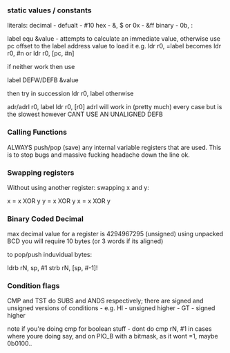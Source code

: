 ### static values / constants

literals:
decimal - defualt - #10
hex - &, $ or 0x - &ff
binary - 0b, :

label equ &value - attempts to calculate an immediate value, otherwise use pc offset to the label address value to load it
e.g.  ldr r0, =label
becomes
ldr r0, #n
or
ldr r0, [pc, #n]

if neither work then use 

label DEFW/DEFB &value

then try in succession
ldr r0, label
otherwise

adr/adrl r0, label
ldr r0, [r0]
adrl will work in (pretty much) every case but is the slowest
however CANT USE AN UNALIGNED DEFB


### Calling Functions
ALWAYS push/pop (save) any internal variable registers that are used. This is to stop bugs and massive fucking headache down the line ok.

### Swapping registers
Without using another register: swapping x and y:

x = x XOR y
y = x XOR y
x = x XOR y

### Binary Coded Decimal
max decimal value for a register is 4294967295 (unsigned)
using unpacked BCD you will require 10 bytes (or 3 words if its aligned)

to pop/push induvidual bytes:

ldrb rN, sp, #1
strb rN, [sp, #-1]!

### Condition flags
CMP and TST do SUBS and ANDS respectively;
there are signed and unsigned versions of conditions - e.g. HI - unsigned higher - GT - signed higher

note if you're doing cmp for boolean stuff - dont do cmp rN, #1 in cases where youre doing say,
and on PIO_B with a bitmask, as it wont =1, maybe 0b0100..